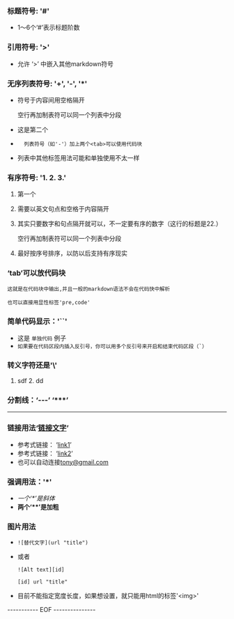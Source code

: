 ### 标题符号: '#'
+ 1～6个‘#’表示标题阶数


### 引用符号: '>'
+ 允许 ‘>’ 中嵌入其他markdown符号


### 无序列表符号: '+', '-', '*'
+ 符号于内容间用空格隔开

	空行再加制表符<tab>可以同一个列表中分段
- 这是第二个
- 		列表符号（如'-'）加上两个<tab>可以使用代码块
- 列表中其他标签用法可能和单独使用不太一样


### 有序符号: '1. 2. 3.'
1. 第一个
3. 需要以英文句点和空格于内容隔开
22. 其实只要数字和句点隔开就可以，不一定要有序的数字（这行的标题是22.） 

	空行再加制表符<tab>可以同一个列表中分段
4. 最好按序号排序，以防以后支持有序现实


### ‘tab’可以放代码块
	这就是在代码块中输出,并且一般的markdown语法不会在代码快中解析
<pre><code>也可以直接用显性标签'pre,code'</code></pre>


### 简单代码显示：'``'

- 这是 `单独代码` 例子
- ``如果要在代码区段内插入反引号，你可以用多个反引号来开启和结束代码区段（`）``


### 转义字符还是'\\'
1. sdf
2\. dd


### 分割线：‘\-\-\-’ ‘\*\*\*’

-------------

### 链接用法‘[链接文字](http://url "title")’
- 参考式链接： ‘[link1][1]’
- 参考式链接： ‘[link2][2]’
- 也可以自动连接<tony@gmail.com>

[1]: url1 "title"
[2]: url2 "title"


### 强调用法：'*'

- *一个‘\*’是斜体*
- **两个‘\**’是加粗**


### 图片用法
- `![替代文字](url "title")`
- 或者

	`![Alt text][id]`
    
	`[id] url "title"`
- 目前不能指定宽度长度，如果想设置，就只能用html的标签'\<img\>'

----------- EOF ---------------

